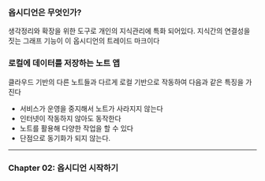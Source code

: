 

### 옵시디언은 무엇인가?

생각정리와 확장을 위한 도구로 개인의 지식관리에 특화 되어있다.
지식간의 연결성을 짓는 그래프 기능이 이 옵시디언의 트레이드 마크이다

### 로컬에 데이터를 저장하는 노트 앱

클라우드 기반의 다른 노트들과 다르게 로컬 기반으로 작동하여 다음과 같은 특징을 가진다
- 서비스가 운영을 중지해서 노트가 사라지지 않는다
- 인터넷이 작동하지 않아도 동작한다
- 노트를 활용해 다양한 작업을 할 수 있다
- 단점으로 동기화가 되지 않는다.

---

### Chapter 02: 옵시디언 시작하기

	 


